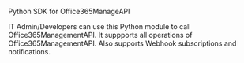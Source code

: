 Python SDK for Office365ManageAPI

IT Admin/Developers can use this Python module to call Office365ManagementAPI. It suppports all operations of Office365ManagementAPI. Also supports Webhook subscriptions and notifications.